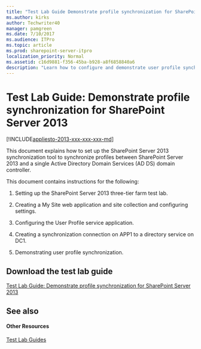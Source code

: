 ```yaml
---
title: "Test Lab Guide Demonstrate profile synchronization for SharePoint Server 2013"
ms.author: kirks
author: Techwriter40
manager: pamgreen
ms.date: 7/10/2017
ms.audience: ITPro
ms.topic: article
ms.prod: sharepoint-server-itpro
localization_priority: Normal
ms.assetid: c16d9881-f356-45ba-b928-a8f6858840a6
description: "Learn how to configure and demonstrate user profile synchronization based on the Test Lab Guide: Configure SharePoint Server in a three-tier farm."
---
```


# Test Lab Guide: Demonstrate profile synchronization for SharePoint Server 2013

[!INCLUDE[appliesto-2013-xxx-xxx-xxx-md](../includes/appliesto-2013-xxx-xxx-xxx-md.md)]
  
This document explains how to set up the SharePoint Server 2013 synchronization tool to synchronize profiles between SharePoint Server 2013 and a single Active Directory Domain Services (AD DS) domain controller.
  
This document contains instructions for the following:
  
1. Setting up the SharePoint Server 2013 three-tier farm test lab.
    
2. Creating a My Site web application and site collection and configuring settings.
    
3. Configuring the User Profile service application.
    
4. Creating a synchronization connection on APP1 to a directory service on DC1.
    
5. Demonstrating user profile synchronization.
    
## Download the test lab guide

[Test Lab Guide: Demonstrate profile synchronization for SharePoint Server 2013](https://go.microsoft.com/fwlink/p/?LinkId=299291)
  
## See also

#### Other Resources

[Test Lab Guides](https://go.microsoft.com/fwlink/p/?LinkId=202817)

